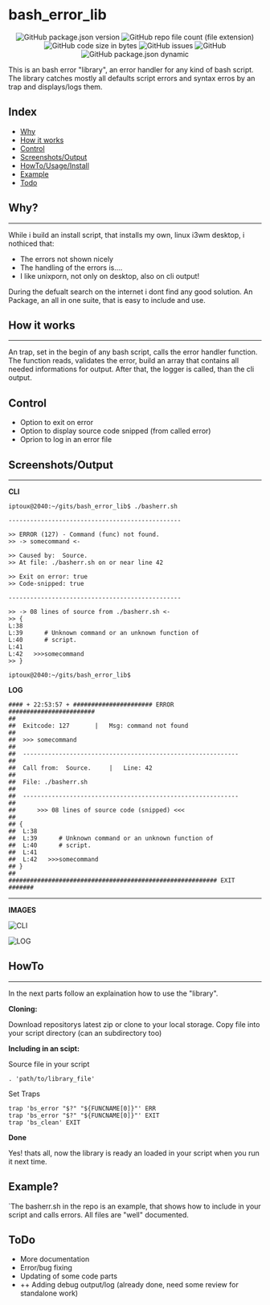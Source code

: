# bash_error_lib

<p align="center" width="100%">
    <img src="https://img.shields.io/github/package-json/v/iptoux/bash_error_lib?style=flat-square" title="GitHub package.json version">
    <img src="https://img.shields.io/github/directory-file-count/iptoux/bash_error_lib/lib?style=flat-square" title="GitHub repo file count (file extension)">
    <img src="https://img.shields.io/github/languages/code-size/iptoux/bash_error_lib?style=flat-square" title="GitHub code size in bytes">
    <img src="https://img.shields.io/github/issues/iptoux/bash_error_lib?style=flat-square" title="GitHub issues">
    <img src="https://img.shields.io/github/license/iptoux/bash_error_lib?style=flat-square" title="GitHub">
    <img src="https://img.shields.io/github/package-json/keywords/iptoux/bash_error_lib?style=flat-square" title="GitHub package.json dynamic">
    
</p>

This is an bash error "library", an error handler for any kind of bash script. The library catches mostly all defaults script errors and syntax erros by an trap and displays/logs them.

## Index


- [Why](https://github.com/iptoux/bash_error_lib/tree/2-debug-output#)
- [How it works](https://github.com/iptoux/bash_error_lib/tree/2-debug-output#how-it-works)
- [Control](https://github.com/iptoux/bash_error_lib/tree/2-debug-output#control)
- [Screenshots/Output](https://github.com/iptoux/bash_error_lib/tree/2-debug-output#screenshotsoutput)
- [HowTo/Usage/Install](https://github.com/iptoux/bash_error_lib/tree/2-debug-output#howto)
- [Example](https://github.com/iptoux/bash_error_lib/tree/2-debug-output#example)
- [Todo](https://github.com/iptoux/bash_error_lib/tree/2-debug-output#todo)



## Why?
---
While i build an install script, that installs my own, linux i3wm desktop, i nothiced that:

- The errors not shown nicely
- The handling of the errors is....
- I like unixporn, not only on desktop, also on cli output!

During the defualt search on the internet i dont find any good solution.
An Package, an all in one suite, that is easy to include and use.

## How it works
---
An trap, set in the begin of any bash script, calls the error handler function. The function reads, validates the error, build an array that contains all needed informations for output. After that, the logger is called, than the cli output.

## Control

- Option to exit on error
- Option to display source code snipped (from called error)
- Oprion to log in an error file

## Screenshots/Output
---

**CLI**
```
iptoux@2040:~/gits/bash_error_lib$ ./basherr.sh 

------------------------------------------------

>> ERROR (127) - Command (func) not found.
>> -> somecommand <-

>> Caused by:  Source.
>> At file: ./basherr.sh on or near line 42

>> Exit on error: true
>> Code-snipped: true

------------------------------------------------

>> -> 08 lines of source from ./basherr.sh <-
>> {
L:38      
L:39      # Unknown command or an unknown function of
L:40      # script.
L:41      
L:42   >>>somecommand
>> }

iptoux@2040:~/gits/bash_error_lib$ 
```

**LOG**
```
#### + 22:53:57 + ###################### ERROR ########################
##
##	Exitcode: 127		|	Msg: command not found
##
##	>>> somecommand
##
##	------------------------------------------------------------
##
##	Call from:  Source.		|	Line: 42
##
##	File: ./basherr.sh
##
##	------------------------------------------------------------
##
##		>>> 08 lines of source code (snipped) <<<
##
## {
##	L:38      
##	L:39      # Unknown command or an unknown function of
##	L:40      # script.
##	L:41      
##	L:42   >>>somecommand
## }
##
########################################################## EXIT #######
```

---

**IMAGES**

![CLI](../assets/cli.png?raw=true)

![LOG](../assets/log.png?raw=true)

## HowTo
---
In the next parts follow an explaination how to use the "library".

**Cloning:**

Download repositorys latest zip or clone to your local storage.
Copy file into your script directory (can an subdirectory too)

**Including in an scipt:**

Source file in your script

```
. 'path/to/library_file'
```

Set Traps

```
trap 'bs_error "$?" "${FUNCNAME[0]}"' ERR
trap 'bs_error "$?" "${FUNCNAME[0]}"' EXIT
trap 'bs_clean' EXIT
```

**Done**

Yes! thats all, now the library is ready an loaded in your script when you run it next time.

## Example?

`The basherr.sh in the repo is an example, that shows how to include in your script and calls errors. All files are "well" documented.

## ToDo

- More documentation
- Error/bug fixing
- Updating of some code parts
- ++ Adding debug output/log (already done, need some review for standalone work)